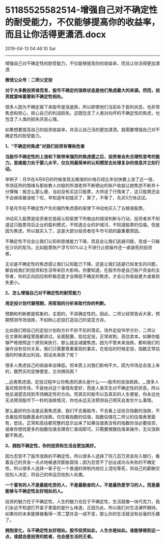 # 51185525582514-增强自己对不确定性的耐受能力，不仅能够提高你的收益率，而且让你活得更潇洒.docx

2019-04-13 04:46:10 Sat

----

增强自己对不确定性的耐受能力，不仅能够提高你的收益率，而且让你活得更加潇洒

__微信公众号：二师父定投__

__对于大多数投资者而言，股市不确定的涨跌状态是他们焦虑最大的来源。然而，投资就意味着要和不确定性相处。__

很多人因为不确定接下来股市是涨是跌，所以即使他们当前处于盈利状态，也非常焦虑和担心，担心自己的利润损失。这既包含了人类对向坏的不确定性的焦虑，也包含了人类的损失厌恶心理。

如果想要提高自己的投资收益率，并且让自己活的更加潇洒，就需要增强自己对不确定性的耐受能力。

__1、“不确定的焦虑”对我们投资有哪些危害__

__当股市不确定性的上涨和下跌带来强烈的焦虑感之后，投资者会失去理性思考的能力，思维能力处于婴儿水平，仅仅用最简单的认知模型去处理复杂的信息并立刻行动。__

举例子：月华在4月8日的时候发现五粮液的价格已经比年初快要上涨了近一倍，市场狂热的情绪与那些教人炒股的所谓老师不断晒出的账户收益让她焦虑不断并十分懊悔：我怎么那么傻，当初没有买这只股票，大师说了行情来了，这只股票还会不会继续暴涨呢？哎，早知道年初就买了，算了，不等了，先买5万快试试。

于是月华在不确定性产生的强烈焦虑感的驱使下冲动地买入了五粮液股票。

冲动买入股票是投资者在低级认知驱使下所做出的错误判断与行动，投资者并不知道这只股票背后企业的盈利模式，不知道企业的护城河，不知道股票的估值。但是因为焦虑，所以就买入了。这是大部分投资者在牛市亏损的最重要原因。

不确定性不仅会让我们认知和思维能力下降，而且会让我们逃避问题，变成一只躲在沙坑的鸵鸟，比如股票账户浮亏50%以上不进行止损操作还一直装死的投资者。

无论是不确定性的焦虑感让我们认知能力下降，还是让我们逃避已经发生的问题，都会给我们的投资和生活带来巨大影响。你要知道，在股市你是自己账户资金的主导者，你的正向回应和积极态度才会降低不确定的焦虑，才会让你收益更大或者损失更小。

__2、怎么增强自己对不确定性的耐受能力__

__用定投计划代替预期，用客观的分析来取代你的判断。__

预期和判断都是假象的，主观的，不具确定性的。因此，二师父经常告诉大家，预期预测市场涨跌，不如耐心定投打造自己的诺亚方舟。

比如我们把自己的定投计划和方针不折不扣的落实。场外定投16字方针，二师父在文章和课程里面都讲过。全面配置，低估定投，正常收割，高估卖本。如果你能够严格按照这个原则来执行，那么就会减缓焦虑。因为不管未来涨跌，都和我们的操作没有任何关系，我们只需要尊重客观的事实，在低估的时候定投，指数正常估值的时候卖出利润。假设未来跌了呢？

很多人焦虑自己的收益率会降低。但本质上对我们影响不大，因为市场总会涨上来的，既然买的足够便宜，又何惧风雨？

__远离焦虑源。定投过程中让你焦虑的源头是什么——股市的涨涨跌跌。__很多人喜欢预测市场，不是他对这个事情有爱好，而是人类天生对不确定性的厌恶，所以他总渴望去找到市场确定性的方向。而真实的股市以及真实的人生便是，你永远也无法预测股市下一秒的涨跌情况，你也永远无法预测自己明天会发生什么事情。

那么最好的办法是远离焦虑源，我们不去看股市，不去看上证综合指数的涨跌，不去看投资指数基金的涨跌。仅仅看指数的估值，指数估值在二师父的估值表里面有，低估，正常和高估都完整的显示出来了如果估值表没有的指数你没必要投资，或者你想找更多的指数估值去理杏仁查阅即可。只需要根据估值来操作，无论涨跌都不焦虑。

__3、拥抱不确定性，你的投资和生活会更加美好。__

因为忍受不了股市涨跌的不确定性，所以很多人选择了将几百万资金存入银行，看着自己的资金一点点地被通货膨胀腐蚀；因为忍受不了创业成功与失败的不确定性，所以很多人选择一辈子在一个普通的体制内岗位上混吃等死，将自己的薪酬交给别人决定，将自己的命运交给别人处置。

__一个富有的人不是最能吃苦的人，不是最勤奋的人，不是最热爱学习的人，而是最能够与不确定性友好相处的人。__

投资的魅力在于不确定性，人生的魅力也在于不确定性，生活就像一块巧克力，我们永远不知道打开盒子里面的是什么味道，正因为此，所以我们对生活满怀期待。如果你的未来能够被看得一清二楚并且一成不变，那么你的生活就没有丝毫的乐趣了。

__拥抱变化，与不确定性友好相处。股市投资如此，人生亦是如此。谁能够做到这一点，谁就会是投资的胜者，也会是生活的王者。__

